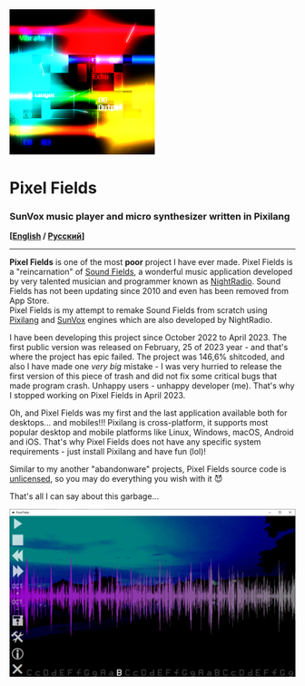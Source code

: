 <img src="res/logo.png" alt="Pixel Fields" title="Pixel Fields">

# Pixel Fields

### SunVox music player and micro synthesizer written in Pixilang

**\[[English](README.md) / [Русский](README-RU.md)\]**

---

**Pixel Fields** is one of the most **poor** project I have ever made. Pixel Fields is a "reincarnation" of [Sound Fields](https://warmplace.ru/soft/sound_fields), a wonderful music application developed by very talented musician and programmer known as [NightRadio](https://warmplace.ru). Sound Fields has not been updating since 2010 and even has been removed from App Store.\
Pixel Fields is my attempt to remake Sound Fields from scratch using [Pixilang](https://warmplace.ru/soft/pixilang) and [SunVox](https://warmplace.ru/soft/sunvox) engines which are also developed by NightRadio.

I have been developing this project since October 2022 to April 2023. The first public version was released on February, 25 of 2023 year - and that's where the project has epic failed. The project was 146,6% shitcoded, and also I have made one *very big* mistake - I was very hurried to release the first version of this piece of trash and did not fix some critical bugs that made program crash. Unhappy users - unhappy developer (me). That's why I stopped working on Pixel Fields in April 2023.

Oh, and Pixel Fields was my first and the last application available both for desktops... and mobiles!!! Pixilang is cross-platform, it supports most popular desktop and mobile platforms like Linux, Windows, macOS, Android and iOS. That's why Pixel Fields does not have any specific system requirements - just install Pixilang and have fun (lol)!

Similar to my another "abandonware" projects, Pixel Fields source code is [unlicensed](UNLICENSE.txt), so you may do everything you wish with it 😈

That's all I can say about this garbage...

<img src="screen.png" alt="Pixel Fields running on Windows 10" title="Pixel Fields running on Windows 10">